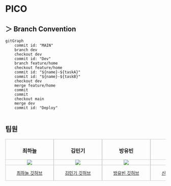 # PICO

## ＞ Branch Convention
```mermaid
gitGraph
    commit id: "MAIN"
    branch dev
    checkout dev
    commit id: "Dev"
    branch feature/home
    checkout feature/home
    commit id: "${name}-${taskA}"
    commit id: "${name}-${taskB}"
    checkout dev
    merge feature/home
    commit
    commit
    checkout main
    merge dev
    commit id: "Deploy"
    
```
## 팀원

<div style="display: flex; overflow-x: auto;">

<!-- 최하늘 -->
  <div style="flex: 0 0 150px; border: 1px solid #ccc; text-align: center;">
    <h3>최하늘</h3>
    <div style="border-top: 1px solid #ccc;"></div>
    <img src="arim_photo.jpg">
    <div style="border-top: 1px solid #ccc;"></div>
    <p><a href="https://github.com/HANLeeeee">최하늘 깃허브</a></p>
  </div>
  
<!-- 김민기 -->
  <div style="flex: 0 0 150px; border: 1px solid #ccc; text-align: center;">
    <h3>김민기</h3>
    <div style="border-top: 1px solid #ccc;"></div>
    <img src="john_photo.jpg">
    <div style="border-top: 1px solid #ccc;"></div>
    <p><a href="https://github.com/minki-kim-git">김민기 깃허브</a></p>
  </div>

<!-- 방유빈 -->
  <div style="flex: 0 0 150px; border: 1px solid #ccc; text-align: center;">
    <h3>방유빈</h3>
    <div style="border-top: 1px solid #ccc;"></div>
    <img src="jane_photo.jpg">
    <div style="border-top: 1px solid #ccc;"></div>
    <p><a href="https://github.com/bangtori">방유빈 깃허브</a></p>
  </div>
<!-- 신희권 -->
  <div style="flex: 0 0 150px; border: 1px solid #ccc; text-align: center;">
    <h3>신희권</h3>
    <div style="border-top: 1px solid #ccc;"></div>
    <img src="jane_photo.jpg">
    <div style="border-top: 1px solid #ccc;"></div>
    <p><a href="https://github.com/hhh131">신희권 깃허브</a></p>
  </div>

  <div style="flex: 0 0 150px; border: 1px solid #ccc; text-align: center;">
    <h3>양성혜</h3>
    <div style="border-top: 1px solid #ccc;"></div>
    <img src="jane_photo.jpg">
    <div style="border-top: 1px solid #ccc;"></div>
    <p><a href="https://github.com/seongzzang">양성혜 깃허브</a></p>
  </div>

<!-- 오영석 -->
  <div style="flex: 0 0 150px; border: 1px solid #ccc; text-align: center;">
    <h3>오영석</h3>
    <div style="border-top: 1px solid #ccc;"></div>
    <img src="jane_photo.jpg">
    <div style="border-top: 1px solid #ccc;"></div>
    <p><a href="https://github.com/Youngs5">오영석 깃허브</a></p>
  </div>

<!-- 이제현 -->
  <div style="flex: 0 0 150px; border: 1px solid #ccc; text-align: center;">
    <h3>이제현</h3>
    <div style="border-top: 1px solid #ccc;"></div>
    <img src="jane_photo.jpg">
    <div style="border-top: 1px solid #ccc;"></div>
    <p><a href="https://github.com/LJH3904">이제현 깃허브</a></p>
  </div>

<!-- 임대진 -->
  <div style="flex: 0 0 150px; border: 1px solid #ccc; text-align: center;">
    <h3>임대진</h3>
    <div style="border-top: 1px solid #ccc;"></div>
    <img src="jane_photo.jpg">
    <div style="border-top: 1px solid #ccc;"></div>
    <p><a href="https://github.com/DAEJINLIM">임대진 깃허브</a></p>
  </div>

</div>
